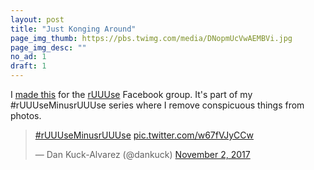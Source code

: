 ```yaml
---
layout: post
title: "Just Konging Around"
page_img_thumb: https://pbs.twimg.com/media/DNopmUcVwAEMBVi.jpg
page_img_desc: ""
no_ad: 1
draft: 1
---
```


I <a href="https://www.facebook.com/groups/ruuuse/permalink/1584556394941562/">made this</a> for the <a href="https://www.facebook.com/groups/1144470838950122/">rUUUse</a> Facebook group. It's part of my #rUUUseMinusrUUUse series where I remove conspicuous things from photos.

<blockquote class="twitter-tweet" data-lang="en"><p lang="und" dir="ltr"><a href="https://twitter.com/hashtag/rUUUseMinusrUUUse?src=hash&amp;ref_src=twsrc%5Etfw">#rUUUseMinusrUUUse</a> <a href="https://t.co/w67fVJyCCw">pic.twitter.com/w67fVJyCCw</a></p>&mdash; Dan Kuck-Alvarez (@dankuck) <a href="https://twitter.com/dankuck/status/926098510159720449?ref_src=twsrc%5Etfw">November 2, 2017</a></blockquote>
<script async src="https://platform.twitter.com/widgets.js" charset="utf-8"></script>

